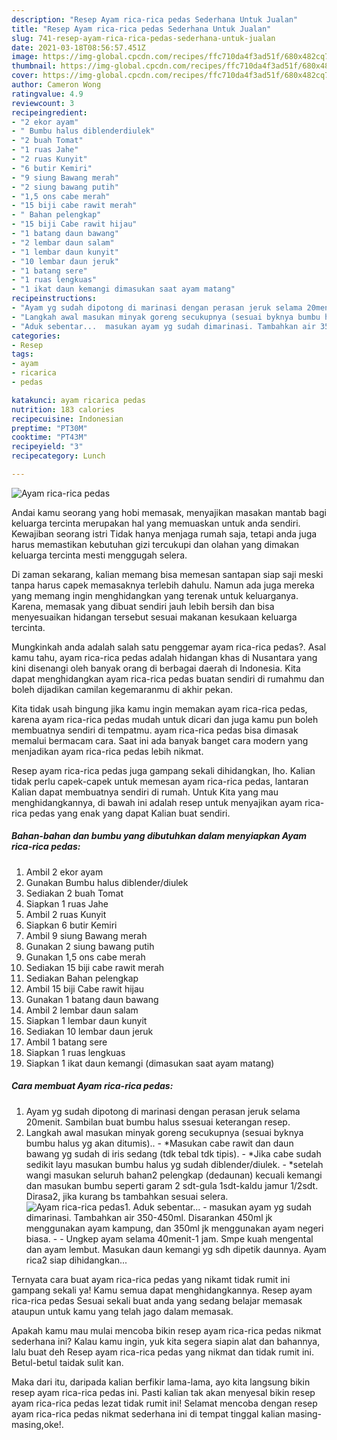 ```yaml
---
description: "Resep Ayam rica-rica pedas Sederhana Untuk Jualan"
title: "Resep Ayam rica-rica pedas Sederhana Untuk Jualan"
slug: 741-resep-ayam-rica-rica-pedas-sederhana-untuk-jualan
date: 2021-03-18T08:56:57.451Z
image: https://img-global.cpcdn.com/recipes/ffc710da4f3ad51f/680x482cq70/ayam-rica-rica-pedas-foto-resep-utama.jpg
thumbnail: https://img-global.cpcdn.com/recipes/ffc710da4f3ad51f/680x482cq70/ayam-rica-rica-pedas-foto-resep-utama.jpg
cover: https://img-global.cpcdn.com/recipes/ffc710da4f3ad51f/680x482cq70/ayam-rica-rica-pedas-foto-resep-utama.jpg
author: Cameron Wong
ratingvalue: 4.9
reviewcount: 3
recipeingredient:
- "2 ekor ayam"
- " Bumbu halus diblenderdiulek"
- "2 buah Tomat"
- "1 ruas Jahe"
- "2 ruas Kunyit"
- "6 butir Kemiri"
- "9 siung Bawang merah"
- "2 siung bawang putih"
- "1,5 ons cabe merah"
- "15 biji cabe rawit merah"
- " Bahan pelengkap"
- "15 biji Cabe rawit hijau"
- "1 batang daun bawang"
- "2 lembar daun salam"
- "1 lembar daun kunyit"
- "10 lembar daun jeruk"
- "1 batang sere"
- "1 ruas lengkuas"
- "1 ikat daun kemangi dimasukan saat ayam matang"
recipeinstructions:
- "Ayam yg sudah dipotong di marinasi dengan perasan jeruk selama 20menit. Sambilan buat bumbu halus ssesuai keterangan resep."
- "Langkah awal masukan minyak goreng secukupnya (sesuai byknya bumbu halus yg akan ditumis).. *Masukan cabe rawit dan daun bawang yg sudah di iris sedang (tdk tebal tdk tipis).  *Jika cabe sudah sedikit layu masukan bumbu halus yg sudah diblender/diulek. *setelah wangi masukan seluruh bahan2 pelengkap (dedaunan) kecuali kemangi dan masukan bumbu seperti garam 2 sdt-gula 1sdt-kaldu jamur 1/2sdt. Dirasa2, jika kurang bs tambahkan sesuai selera."
- "Aduk sebentar...  masukan ayam yg sudah dimarinasi. Tambahkan air 350-450ml. Disarankan 450ml jk menggunakan ayam kampung, dan 350ml jk menggunakan ayam negeri biasa.   Ungkep ayam selama 40menit-1 jam. Smpe kuah mengental dan ayam lembut. Masukan daun kemangi yg sdh dipetik daunnya. Ayam rica2 siap dihidangkan..."
categories:
- Resep
tags:
- ayam
- ricarica
- pedas

katakunci: ayam ricarica pedas 
nutrition: 183 calories
recipecuisine: Indonesian
preptime: "PT30M"
cooktime: "PT43M"
recipeyield: "3"
recipecategory: Lunch

---
```



![Ayam rica-rica pedas](https://img-global.cpcdn.com/recipes/ffc710da4f3ad51f/680x482cq70/ayam-rica-rica-pedas-foto-resep-utama.jpg)

Andai kamu seorang yang hobi memasak, menyajikan masakan mantab bagi keluarga tercinta merupakan hal yang memuaskan untuk anda sendiri. Kewajiban seorang istri Tidak hanya menjaga rumah saja, tetapi anda juga harus memastikan kebutuhan gizi tercukupi dan olahan yang dimakan keluarga tercinta mesti menggugah selera.

Di zaman  sekarang, kalian memang bisa memesan santapan siap saji meski tanpa harus capek memasaknya terlebih dahulu. Namun ada juga mereka yang memang ingin menghidangkan yang terenak untuk keluarganya. Karena, memasak yang dibuat sendiri jauh lebih bersih dan bisa menyesuaikan hidangan tersebut sesuai makanan kesukaan keluarga tercinta. 



Mungkinkah anda adalah salah satu penggemar ayam rica-rica pedas?. Asal kamu tahu, ayam rica-rica pedas adalah hidangan khas di Nusantara yang kini disenangi oleh banyak orang di berbagai daerah di Indonesia. Kita dapat menghidangkan ayam rica-rica pedas buatan sendiri di rumahmu dan boleh dijadikan camilan kegemaranmu di akhir pekan.

Kita tidak usah bingung jika kamu ingin memakan ayam rica-rica pedas, karena ayam rica-rica pedas mudah untuk dicari dan juga kamu pun boleh membuatnya sendiri di tempatmu. ayam rica-rica pedas bisa dimasak memalui bermacam cara. Saat ini ada banyak banget cara modern yang menjadikan ayam rica-rica pedas lebih nikmat.

Resep ayam rica-rica pedas juga gampang sekali dihidangkan, lho. Kalian tidak perlu capek-capek untuk memesan ayam rica-rica pedas, lantaran Kalian dapat membuatnya sendiri di rumah. Untuk Kita yang mau menghidangkannya, di bawah ini adalah resep untuk menyajikan ayam rica-rica pedas yang enak yang dapat Kalian buat sendiri.

<!--inarticleads1-->

##### Bahan-bahan dan bumbu yang dibutuhkan dalam menyiapkan Ayam rica-rica pedas:

1. Ambil 2 ekor ayam
1. Gunakan  Bumbu halus diblender/diulek
1. Sediakan 2 buah Tomat
1. Siapkan 1 ruas Jahe
1. Ambil 2 ruas Kunyit
1. Siapkan 6 butir Kemiri
1. Ambil 9 siung Bawang merah
1. Gunakan 2 siung bawang putih
1. Gunakan 1,5 ons cabe merah
1. Sediakan 15 biji cabe rawit merah
1. Sediakan  Bahan pelengkap
1. Ambil 15 biji Cabe rawit hijau
1. Gunakan 1 batang daun bawang
1. Ambil 2 lembar daun salam
1. Siapkan 1 lembar daun kunyit
1. Sediakan 10 lembar daun jeruk
1. Ambil 1 batang sere
1. Siapkan 1 ruas lengkuas
1. Siapkan 1 ikat daun kemangi (dimasukan saat ayam matang)




<!--inarticleads2-->

##### Cara membuat Ayam rica-rica pedas:

1. Ayam yg sudah dipotong di marinasi dengan perasan jeruk selama 20menit. Sambilan buat bumbu halus ssesuai keterangan resep.
1. Langkah awal masukan minyak goreng secukupnya (sesuai byknya bumbu halus yg akan ditumis).. - *Masukan cabe rawit dan daun bawang yg sudah di iris sedang (tdk tebal tdk tipis).  - *Jika cabe sudah sedikit layu masukan bumbu halus yg sudah diblender/diulek. - *setelah wangi masukan seluruh bahan2 pelengkap (dedaunan) kecuali kemangi dan masukan bumbu seperti garam 2 sdt-gula 1sdt-kaldu jamur 1/2sdt. Dirasa2, jika kurang bs tambahkan sesuai selera.
<img src="//assets-global.cpcdn.com/assets/icons/button_play-2c75c40dde080a61004c1f40b05d8f140eaff45d7e9e6481dc71c63d2e7c4909.png" alt="Ayam rica-rica pedas">1. Aduk sebentar...  - masukan ayam yg sudah dimarinasi. Tambahkan air 350-450ml. Disarankan 450ml jk menggunakan ayam kampung, dan 350ml jk menggunakan ayam negeri biasa.  -  - Ungkep ayam selama 40menit-1 jam. Smpe kuah mengental dan ayam lembut. Masukan daun kemangi yg sdh dipetik daunnya. Ayam rica2 siap dihidangkan...




Ternyata cara buat ayam rica-rica pedas yang nikamt tidak rumit ini gampang sekali ya! Kamu semua dapat menghidangkannya. Resep ayam rica-rica pedas Sesuai sekali buat anda yang sedang belajar memasak ataupun untuk kamu yang telah jago dalam memasak.

Apakah kamu mau mulai mencoba bikin resep ayam rica-rica pedas nikmat sederhana ini? Kalau kamu ingin, yuk kita segera siapin alat dan bahannya, lalu buat deh Resep ayam rica-rica pedas yang nikmat dan tidak rumit ini. Betul-betul taidak sulit kan. 

Maka dari itu, daripada kalian berfikir lama-lama, ayo kita langsung bikin resep ayam rica-rica pedas ini. Pasti kalian tak akan menyesal bikin resep ayam rica-rica pedas lezat tidak rumit ini! Selamat mencoba dengan resep ayam rica-rica pedas nikmat sederhana ini di tempat tinggal kalian masing-masing,oke!.

